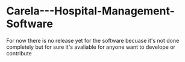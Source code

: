 # Carela---Hospital-Management-Software

For now there is no release yet for the software becuase it's not done completely but for sure it's avaliable for anyone want to develope or contribute   

